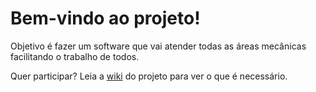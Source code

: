 # Bem-vindo ao projeto!

Objetivo é fazer um software que vai atender todas as áreas mecânicas facilitando o trabalho de todos.

Quer participar? Leia a [wiki](https://github.com/eduardodallmann/jw-back/wiki/Projeto) do projeto para ver o que é necessário.
